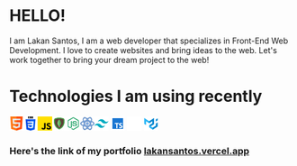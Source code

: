 
# HELLO!
I am Lakan Santos, I am a web developer that specializes in Front-End Web Development. I love to create websites and bring ideas to the web. Let's work together to bring your dream project to the web! 
# 


# Technologies I am using recently
<img src="https://github.com/lakansantos/images/blob/main/html.png" width="5%" height="5%" display="inline-block"><img src="https://github.com/lakansantos/images/blob/main/css-3.png" width="5%" height="5%" display="inline-block"><img src="https://github.com/lakansantos/images/blob/main/js.png" width="5%" height="5%" display="inline-block"><img src="https://github.com/lakansantos/images/blob/main/icons8-mongodb-48.png" width="5%" height="5%" display="inline-block"><img src="https://github.com/lakansantos/images/blob/main/icons8-node-js-48.png" width="5%" height="5%" display="inline-block"><img src="https://github.com/lakansantos/images/blob/main/reactJS.png" width="5%" height="5%" display="inline-block"><img src="https://github.com/lakansantos/images/blob/main/tailwind.png" width="5%" height="5%" display="inline-block"> <img src="https://github.com/lakansantos/images/blob/main/icons8-typescript-48.png" width="5%" height="5%" display="inline-block"> <img src="https://github.com/lakansantos/images/blob/main/icons8-nextjs-48%20(1).png" width="5%" height="5%" display="inline-block"> <img src="https://github.com/lakansantos/images/blob/main/icons8-material-ui.svg" width="5%" height="5%" display="inline-block">



### Here's the link of my portfolio [lakansantos.vercel.app](https://lakansantos.vercel.app)

<!---
lakansantos/lakansantos is a ✨ special ✨ repository because its `README.md` (this file) appears on your GitHub profile.
You can click the Preview link to take a look at your changes.
--->
